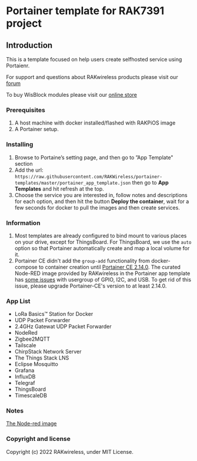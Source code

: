 # Portainer template for RAK7391 project

## Introduction

This is a template focused on help users create selfhosted service using Portaienr.

For support and questions about RAKwireless products please visit our [forum](https://forum.rakwireless.com/)

To buy WisBlock modules please visit our [online store](https://store.rakwireless.com/)

### Prerequisites

1. A host machine with docker installed/flashed with RAKPiOS image
2. A Portainer setup.

### Installing

1. Browse to Portaine’s setting page, and then go to ”App Template" section
2. Add the url: `https://raw.githubusercontent.com/RAKWireless/portainer-templates/master/portainer_app_template.json` then go to **App Templates** and hit refresh at the top.
3. Choose the service you are interested in, follow notes and descriptions for each option, and then hit the button **Deploy the container**, wait for a few seconds for docker to pull the images and then create services.

### Information

1. Most templates are already configured to bind mount to various places on your drive, except for ThingsBoard. For ThingsBoard, we use the `auto` option so that Portainer automatically create and map a local volume for it. 
2. Portainer CE didn't add the `group-add` functionality from docker-compose to container creation until [Portainer CE 2.14.0](https://hub.docker.com/layers/portainer-ce/portainer/portainer-ce/2.14.0/images/sha256-c418af6e9c087952318189c8fcb4b32326d5be39eabafff4fb49e81a24a56bca?context=explore). The curated Node-RED image provided by RAKwireless in the Portainer app template has [some issues](https://github.com/portainer/portainer/issues/6970) with usergroup of GPIO, I2C, and USB. To get rid of this issue, please upgrade Portainer-CE's version to at least 2.14.0.


### App List

  - LoRa Basics™ Station for Docker 
  - UDP Packet Forwarder
  - 2.4GHz Gatewat UDP Packet Forwarder
  - NodeRed
  - Zigbee2MQTT
  - Tailscale
  - ChirpStack Network Server
  - The Things Stack LNS
  - Eclipse Mosquitto
  - Grafana
  - InfluxDB
  - Telegraf
  - ThingsBoard 
  - TimescaleDB


### Notes
[The Node-red image ](https://github.com/portainer/portainer/issues/6970)

### Copyright and license

Copyright (c) 2022 RAKwireless, under MIT License.
